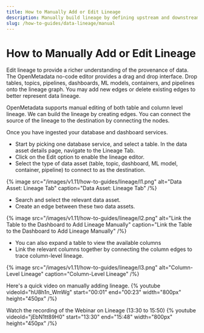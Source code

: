 ```yaml
---
title: How to Manually Add or Edit Lineage
description: Manually build lineage by defining upstream and downstream relationships between datasets and transformations.
slug: /how-to-guides/data-lineage/manual
---
```


# How to Manually Add or Edit Lineage

Edit lineage to provide a richer understanding of the provenance of data. The OpenMetadata no-code editor provides a drag and drop interface. Drop tables, topics, pipelines, dashboards, ML models, containers, and pipelines onto the lineage graph. You may add new edges or delete existing edges to better represent data lineage.

OpenMetadata supports manual editing of both table and column level lineage. We can build the lineage by creating edges. You can connect the source of the lineage to the destination by connecting the nodes.

Once you have ingested your database and dashboard services.
- Start by picking one database service, and select a table. In the data asset details page, navigate to the Lineage Tab.
- Click on the Edit option to enable the lineage editor.
- Select the type of data asset (table, topic, dashboard, ML model, container, pipeline) to connect to as the destination.

{% image
src="/images/v1.11/how-to-guides/lineage/l1.png"
alt="Data Asset: Lineage Tab"
caption="Data Asset: Lineage Tab"
/%}

- Search and select the relevant data asset.
- Create an edge between these two data assets.

{% image
src="/images/v1.11/how-to-guides/lineage/l2.png"
alt="Link the Table to the Dashboard to Add Lineage Manually"
caption="Link the Table to the Dashboard to Add Lineage Manually"
/%}

- You can also expand a table to view the available columns
- Link the relevant columns together by connecting the column edges to trace column-level lineage.

{% image
src="/images/v1.11/how-to-guides/lineage/l3.png"
alt="Column-Level Lineage"
caption="Column-Level Lineage"
/%}

Here's a quick video on manually adding lineage.
{%  youtube videoId="hU8h1n_WmWg" start="00:01" end="00:23" width="800px" height="450px" /%}

Watch the recording of the Webinar on Lineage (13:30 to 15:50)
{%  youtube videoId="jEbN1tt89H0" start="13:30" end="15:48" width="800px" height="450px" /%}